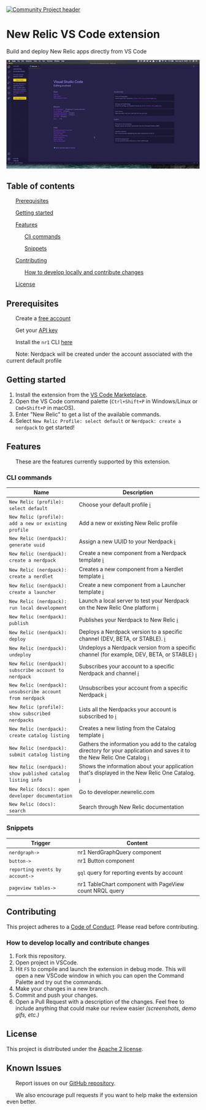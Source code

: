 [![Community Project header](https://github.com/newrelic/opensource-website/raw/master/src/images/categories/Community_Project.png)](https://opensource.newrelic.com/oss-category/#community-project)

# New Relic VS Code extension

Build and deploy New Relic apps directly from VS Code

![VS Code using NR1 extension](assets/nr1-vscode-ext-demo.gif)

## Table of contents

&nbsp;&nbsp;&nbsp;&nbsp;&nbsp;&nbsp;[Prerequisites](#Prerequisites)

&nbsp;&nbsp;&nbsp;&nbsp;&nbsp;&nbsp;[Getting started](#Getting-started)

&nbsp;&nbsp;&nbsp;&nbsp;&nbsp;&nbsp;[Features](#Features)

&nbsp;&nbsp;&nbsp;&nbsp;&nbsp;&nbsp;&nbsp;&nbsp;&nbsp;&nbsp;&nbsp;&nbsp;[Cli commands](#Cli-commands)

&nbsp;&nbsp;&nbsp;&nbsp;&nbsp;&nbsp;&nbsp;&nbsp;&nbsp;&nbsp;&nbsp;&nbsp;[Snippets](#Snippets)

&nbsp;&nbsp;&nbsp;&nbsp;&nbsp;&nbsp;[Contributing](#Contributing)

&nbsp;&nbsp;&nbsp;&nbsp;&nbsp;&nbsp;&nbsp;&nbsp;&nbsp;&nbsp;&nbsp;&nbsp;[How to develop locally and contribute changes](#How-to-develop-locally-and-contribute-changes)

&nbsp;&nbsp;&nbsp;&nbsp;&nbsp;&nbsp;[License](#License)

## Prerequisites

&nbsp;&nbsp;&nbsp;&nbsp;&nbsp;&nbsp;Create a [free account](https://newrelic.com/signup)

&nbsp;&nbsp;&nbsp;&nbsp;&nbsp;&nbsp;Get your [API key](https://one.newrelic.com/launcher/developer-center.launcher)

&nbsp;&nbsp;&nbsp;&nbsp;&nbsp;&nbsp;Install the `nr1` CLI [here](https://one.newrelic.com/launcher/developer-center.launcher)

&nbsp;&nbsp;&nbsp;&nbsp;&nbsp;&nbsp;Note: Nerdpack will be created under the account associated with the current default profile

## Getting started

1. Install the extension from the [VS Code Marketplace](https://marketplace.visualstudio.com).
2. Open the VS Code command palette (`Ctrl+Shift+P` in Windows/Linux or `Cmd+Shift+P` in macOS).
3. Enter "New Relic" to get a list of the available commands.
4. Select `New Relic Profile: select default` or `Nerdpack: create a nerdpack` to get started!

## Features

&nbsp;&nbsp;&nbsp;&nbsp;&nbsp;&nbsp;These are the features currently supported by this extension.

### CLI commands

| Name                                                        | Description                                                                                                                                                                                             |
| ----------------------------------------------------------- | ------------------------------------------------------------------------------------------------------------------------------------------------------------------------------------------------------- |
| `New Relic (profile): select default`                       | Choose your default profile [ℹ️](https://developer.newrelic.com/explore-docs/nr1-common#nr1-profiles)                                                                                                   |
| `New Relic (profile): add a new or existing profile`        | Add a new or existing New Relic profile                                                                                                                                                                 |
| `New Relic (nerdpack): generate uuid`                       | Assign a new UUID to your Nerdpack [ℹ️](https://developer.newrelic.com/explore-docs/nr1-nerdpack#nr1-nerdpackuuid)                                                                                      |
| `New Relic (nerdpack): create a nerdpack`                   | Create a new component from a Nerdpack template [ℹ️](https://developer.newrelic.com/explore-docs/nr1-common#nr1-create)                                                                                 |
| `New Relic (nerdpack): create a nerdlet`                    | Creates a new component from a Nerdlet template [ℹ️](https://developer.newrelic.com/explore-docs/nr1-common#nr1-create)                                                                                 |
| `New Relic (nerdpack): create a launcher`                   | Create a new component from a Launcher template [ℹ️](https://developer.newrelic.com/explore-docs/nr1-common#nr1-create)                                                                                 |
| `New Relic (nerdpack): run local development`               | Launch a local server to test your Nerdpack on the New Relic One platform [ℹ️](https://developer.newrelic.com/explore-docs/nr1-nerdpack#nr1-nerdpackserve)                                              |
| `New Relic (nerdpack): publish`                             | Publishes your Nerdpack to New Relic [ℹ️](https://developer.newrelic.com/explore-docs/nr1-nerdpack#nr1-nerdpackpublish)                                                                                 |
| `New Relic (nerdpack): deploy`                              | Deploys a Nerdpack version to a specific channel (DEV, BETA, or STABLE). [ℹ️](https://developer.newrelic.com/explore-docs/nr1-nerdpack#nr1-nerdpackdeploy)                                              |
| `New Relic (nerdpack): undeploy`                            | Undeploys a Nerdpack version from a specific channel (for example, DEV, BETA, or STABLE) [ℹ️](https://developer.newrelic.com/explore-docs/nr1-nerdpack#nr1-nerdpackundeploy)                            |
| `New Relic (nerdpack): subscribe account to nerdpack`       | Subscribes your account to a specific Nerdpack and channel [ℹ️](https://developer.newrelic.com/explore-docs/nr1-subscription#nr1-subscriptionset)                                                       |
| `New Relic (nerdpack): unsubscribe account from nerdpack`   | Unsubscribes your account from a specific Nerdpack [ℹ️](https://developer.newrelic.com/explore-docs/nr1-subscription#nr1-subscriptionunset)                                                             |
| `New Relic (profile): show subscribed nerdpacks`            | Lists all the Nerdpacks your account is subscribed to [ℹ️](https://developer.newrelic.com/explore-docs/nr1-subscription#nr1-subscriptionlist)                                                           |
| `New Relic (nerdpack): create catalog listing`              | Creates a new listing from the Catalog template [ℹ️](https://developer.newrelic.com/explore-docs/nr1-common#nr1-create)                                                                                 |
| `New Relic (nerdpack): submit catalog listing`              | Gathers the information you add to the catalog directory for your application and saves it to the New Relic One Catalog [ℹ️](https://developer.newrelic.com/explore-docs/nr1-catalog#nr1-catalogsubmit) |
| `New Relic (nerdpack): show published catalog listing info` | Shows the information about your application that's displayed in the New Relic One Catalog. [ℹ️](https://developer.newrelic.com/explore-docs/nr1-catalog#nr1-cataloginfo)                               |
| `New Relic (docs): open developer documentation`            | Go to developer.newrelic.com                                                                                                                                                                            |
| `New Relic (docs): search`                                  | Search through New Relic documentation                                                                                                                                                                  |

### Snippets

| Trigger                         | Content                                                 |
| ------------------------------- | ------------------------------------------------------- |
| `nerdgraph->`                   | nr1 NerdGraphQuery component                            |
| `button->`                      | nr1 Button component                                    |
| `reporting events by account->` | `gql` query for reporting events by account             |
| `pageview tables->`             | nr1 TableChart component with PageView count NRQL query |

## Contributing

This project adheres to a [Code of Conduct](CODE_OF_CONDUCT.md). Please read before contributing.

### How to develop locally and contribute changes

1. Fork this repository.
2. Open project in VSCode.
3. Hit `F5` to compile and launch the extension in debug mode. This will open a new VSCode window in which you can open the Command Palette and try out the commands.
4. Make your changes in a new branch.
5. Commit and push your changes.
6. Open a Pull Request with a description of the changes. Feel free to include anything that could make our review easier _(screenshots, demo gifs, etc.)_

## License

This project is distributed under the [Apache 2 license](LICENSE).

## Known Issues

&nbsp;&nbsp;&nbsp;&nbsp;&nbsp;&nbsp;Report issues on our [GitHub repository](https://github.com/newrelic/nr1-vscode-extension/issues).

&nbsp;&nbsp;&nbsp;&nbsp;&nbsp;&nbsp;We also encourage pull requests if you want to help make the extension even better.
